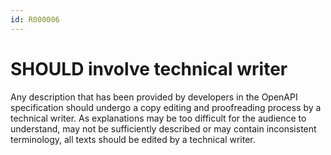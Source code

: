 ```yaml
---
id: R000006
---
```


# SHOULD involve technical writer

Any description that has been provided by developers in the OpenAPI specification should undergo a copy editing and proofreading process by a technical writer.
As explanations may be too difficult for the audience to understand, may not be sufficiently described or may contain inconsistent terminology, all texts should be edited by a technical writer.
